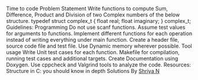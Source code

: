 Time to code
Problem Statement
Write functions to compute Sum, Difference, Product and Division of two Complex numbers of the below structure.
typedef struct complex_t {
    float real;
    float imaginary;
} complex_t;
Guidelines:
Programming
Do not use scanf functions. Assume test values for arguments to functions.
Implement different functions for each operation instead of writing everything under main function.
Create a header file, source code file and test file.
Use Dynamic memory wherever possible.
Tool usage
Write Unit test cases for each function.
Makefile for compilation, running test cases and additional targets.
Create Documentation using Doxygen.
Use cppcheck and Valgrind tools to analyze the code.
Resources:
Structure in C: you should know in depth
Solutions
By [Shriya N](https://github.com/Shriya-265054/linux/tree/master/complex_calculator)